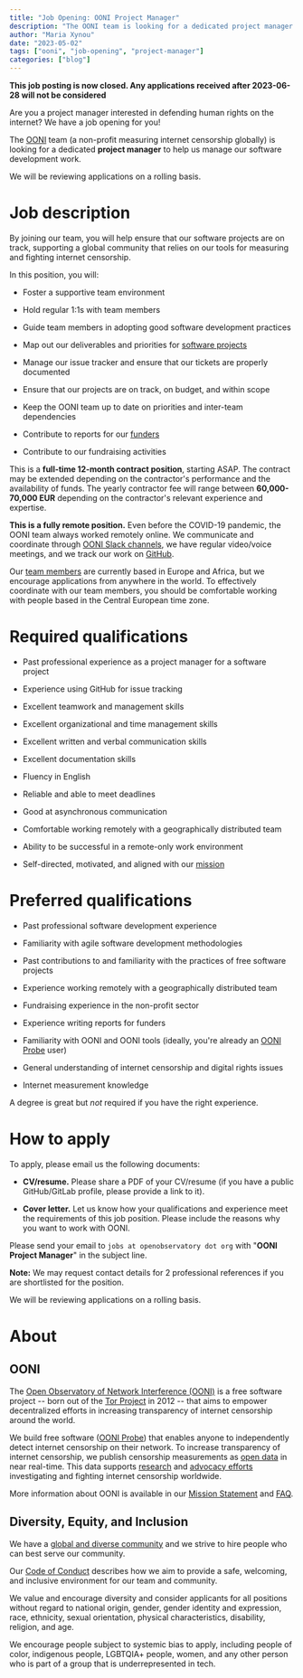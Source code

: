 ```yaml
---
title: "Job Opening: OONI Project Manager"
description: "The OONI team is looking for a dedicated project manager to help ensure that OONI software projects are on track."
author: "Maria Xynou"
date: "2023-05-02"
tags: ["ooni", "job-opening", "project-manager"]
categories: ["blog"]
---
```



**This job posting is now closed. Any applications received after 2023-06-28 will not be considered**

Are you a project manager interested in defending human rights on the
internet? We have a job opening for you!

The [OONI](https://ooni.org/) team (a non-profit measuring
internet censorship globally) is looking for a dedicated **project
manager** to help us manage our software development work.

We will be reviewing applications on a rolling basis.

# Job description

By joining our team, you will help ensure that our software projects are
on track, supporting a global community that relies on our tools for
measuring and fighting internet censorship.

In this position, you will:

* Foster a supportive team environment

* Hold regular 1:1s with team members

* Guide team members in adopting good software development practices

* Map out our deliverables and priorities for [software projects](https://github.com/ooni)

* Manage our issue tracker and ensure that our tickets are properly documented

* Ensure that our projects are on track, on budget, and within scope

* Keep the OONI team up to date on priorities and inter-team dependencies

* Contribute to reports for our [funders](https://ooni.org/support/faq#how-is-ooni-funded)

* Contribute to our fundraising activities

This is a **full-time 12-month contract position**, starting ASAP. The
contract may be extended depending on the contractor's performance and
the availability of funds. The yearly contractor fee will range between
**60,000-70,000 EUR** depending on the contractor's relevant experience
and expertise.

**This is a fully remote position.** Even before the COVID-19 pandemic,
the OONI team always worked remotely online. We communicate and
coordinate through [OONI Slack channels](https://slack.ooni.org/), we have regular
video/voice meetings, and we track our work on [GitHub](https://github.com/ooni).

Our [team members](https://ooni.org/about/#team) are
currently based in Europe and Africa, but we encourage applications from
anywhere in the world. To effectively coordinate with our team members,
you should be comfortable working with people based in the Central
European time zone.

# Required qualifications 

* Past professional experience as a project manager for a software project

* Experience using GitHub for issue tracking

* Excellent teamwork and management skills

* Excellent organizational and time management skills

* Excellent written and verbal communication skills

* Excellent documentation skills

* Fluency in English

* Reliable and able to meet deadlines

* Good at asynchronous communication

* Comfortable working remotely with a geographically distributed team

* Ability to be successful in a remote-only work environment

* Self-directed, motivated, and aligned with our [mission](https://ooni.org/about/)

# Preferred qualifications 

* Past professional software development experience

* Familiarity with agile software development methodologies

* Past contributions to and familiarity with the practices of free software projects

* Experience working remotely with a geographically distributed team

* Fundraising experience in the non-profit sector

* Experience writing reports for funders

* Familiarity with OONI and OONI tools (ideally, you're already an [OONI Probe](https://ooni.org/install/) user)

* General understanding of internet censorship and digital rights issues

* Internet measurement knowledge

A degree is great but *not* required if you have the right experience.

# How to apply

To apply, please email us the following documents:

* **CV/resume.** Please share a PDF of your CV/resume (if you have a
public GitHub/GitLab profile, please provide a link to it).

* **Cover letter.** Let us know how your qualifications and experience
meet the requirements of this job position. Please include the
reasons why you want to work with OONI.

Please send your email to `jobs at openobservatory dot org` with
"**OONI Project Manager**" in the subject line.

**Note:** We may request contact details for 2 professional references
if you are shortlisted for the position.

We will be reviewing applications on a rolling basis.

# About 

## OONI

The [Open Observatory of Network Interference (OONI)](https://ooni.org/) is a free software project --
born out of the [Tor Project](https://www.torproject.org/)
in 2012 -- that aims to empower decentralized efforts in increasing
transparency of internet censorship around the world.

We build free software ([OONI Probe](https://ooni.org/install/)) that enables anyone to
independently detect internet censorship on their network. To increase
transparency of internet censorship, we publish censorship measurements
as [open data](https://ooni.org/data/) in near real-time.
This data supports [research](https://ooni.org/reports/)
and [advocacy efforts](https://www.accessnow.org/keepiton/) investigating
and fighting internet censorship worldwide.

More information about OONI is available in our [Mission Statement](https://ooni.org/about/) and
[FAQ](https://ooni.org/support/faq).

## Diversity, Equity, and Inclusion

We have a [global and diverse community](https://ooni.org/partners) and we strive to hire
people who can best serve our community.

Our [Code of Conduct](https://ooni.org/get-involved/code-of-conduct/)
describes how we aim to provide a safe, welcoming, and inclusive
environment for our team and community.

We value and encourage diversity and consider applicants for all
positions without regard to national origin, gender, gender
identity and expression, race, ethnicity, sexual orientation, physical
characteristics, disability, religion, and age.

We encourage people subject to systemic bias to apply, including people
of color, indigenous people, LGBTQIA+ people, women, and any other
person who is part of a group that is underrepresented in tech.
